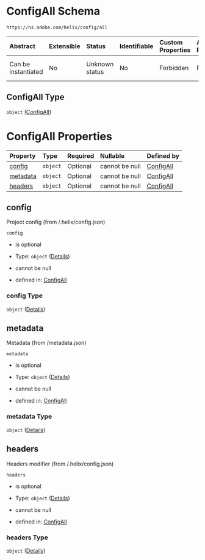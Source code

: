 # ConfigAll Schema

```txt
https://ns.adobe.com/helix/config/all
```



| Abstract            | Extensible | Status         | Identifiable | Custom Properties | Additional Properties | Access Restrictions | Defined In                                                                              |
| :------------------ | :--------- | :------------- | :----------- | :---------------- | :-------------------- | :------------------ | :-------------------------------------------------------------------------------------- |
| Can be instantiated | No         | Unknown status | No           | Forbidden         | Forbidden             | none                | [project-config-all.schema.json](project-config-all.schema.json "open original schema") |

## ConfigAll Type

`object` ([ConfigAll](project-config-all.md))

# ConfigAll Properties

| Property              | Type     | Required | Nullable       | Defined by                                                                                                          |
| :-------------------- | :------- | :------- | :------------- | :------------------------------------------------------------------------------------------------------------------ |
| [config](#config)     | `object` | Optional | cannot be null | [ConfigAll](project-config-all-properties-config.md "https://ns.adobe.com/helix/config/all#/properties/config")     |
| [metadata](#metadata) | `object` | Optional | cannot be null | [ConfigAll](project-config-all-properties-metadata.md "https://ns.adobe.com/helix/config/all#/properties/metadata") |
| [headers](#headers)   | `object` | Optional | cannot be null | [ConfigAll](project-config-all-properties-headers.md "https://ns.adobe.com/helix/config/all#/properties/headers")   |

## config

Project config (from /.helix/config.json)

`config`

*   is optional

*   Type: `object` ([Details](project-config-all-properties-config.md))

*   cannot be null

*   defined in: [ConfigAll](project-config-all-properties-config.md "https://ns.adobe.com/helix/config/all#/properties/config")

### config Type

`object` ([Details](project-config-all-properties-config.md))

## metadata

Metadata (from /metadata.json)

`metadata`

*   is optional

*   Type: `object` ([Details](project-config-all-properties-metadata.md))

*   cannot be null

*   defined in: [ConfigAll](project-config-all-properties-metadata.md "https://ns.adobe.com/helix/config/all#/properties/metadata")

### metadata Type

`object` ([Details](project-config-all-properties-metadata.md))

## headers

Headers modifier (from /.helix/config.json)

`headers`

*   is optional

*   Type: `object` ([Details](project-config-all-properties-headers.md))

*   cannot be null

*   defined in: [ConfigAll](project-config-all-properties-headers.md "https://ns.adobe.com/helix/config/all#/properties/headers")

### headers Type

`object` ([Details](project-config-all-properties-headers.md))

